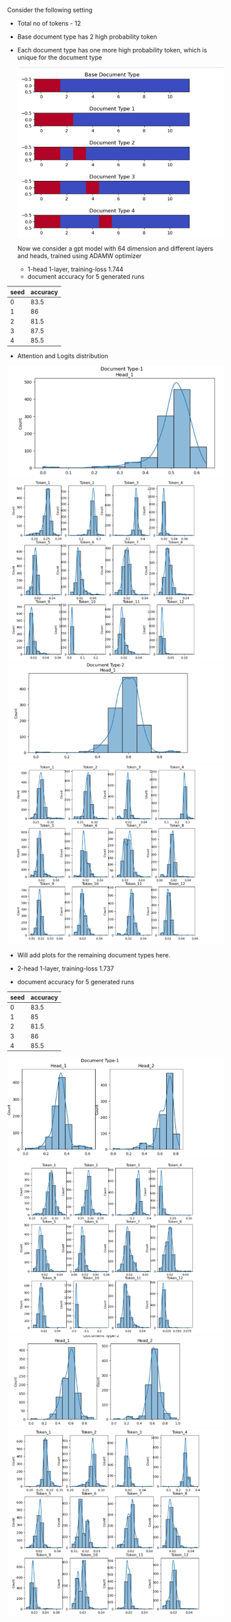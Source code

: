 Consider the following setting
- Total no of tokens - 12
- Base document type has 2 high probability token 
- Each document type has one more high probability token, which is unique for the document type

  ![plot](plots/doc_type_prob_distr.png)

  Now we consider a gpt model with 64 dimension and different layers and heads, trained using ADAMW optimizer

  - 1-head 1-layer, training-loss 1.744
  - document accuracy for 5 generated runs


|  seed |  accuracy  |
| ----  | ---------  |
| 0 | 83.5 |
| 1 | 86 |
| 2 | 81.5 |
| 3 | 87.5 |
| 4 |  85.5 |

- Attention and Logits distribution

 ![plot](plots/m1_fig1.png)
 ![plot](plots/m1_fig2.png)
 ![plot](plots/m1_fig3.png)
 ![plot](plots/m1_fig4.png)

 - Will add plots for the remaining document types here.

  - 2-head 1-layer, training-loss 1.737

  - document accuracy for 5 generated runs


|  seed |  accuracy  |
| ----  | ---------  |
| 0 |  83.5 |
| 1 | 85   |
| 2 | 81.5 |
| 3 | 86  |
| 4 |  85.5 |

 ![plot](plots/m2_fig1.png)
 ![plot](plots/m2_fig2.png)
 ![plot](plots/m2_fig3.png)
 ![plot](plots/m2_fig4.png)


 

  

  
